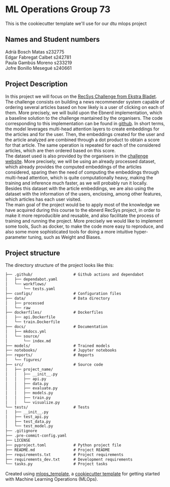 # ML Operations Group 73

This is the cookiecutter template we'll use for our dtu mlops project

##  Names and Student numbers
Adrià Bosch Matas s232775
<br/>Edgar Fabregat Calbet s242781
<br/>Paula Gambús Moreno s233219
<br/>Jofre Bonillo Mesegué s240661

## Project Description
In this project we will focus on the [RecSys Challenge from Ekstra Bladet](https://recsys.eb.dk/). The challenge consists on building a news recommender system capable of ordering several articles based on how likely is a user of clicking on each of them. More precisely, we will build upon the Ebnerd implementation, which a baseline solution to the challenge mantained by the organisers. The code corresponding to this implementation can be found in [github](https://github.com/ebanalyse/ebnerd-benchmark). In short terms, the model leverages multi-head attention layers to create embeddings for the articles and for the user. Then, the embeddings created for the user and the article analyzed are combined through a dot product to obtain a score for that article. The same operation is repeated for each of the considered articles, which are then ordered based on this score.
<br/>The dataset used is also provided by the organisers in the [challenge website](https://recsys.eb.dk/). More precisely, we will be using an already processed dataset, which already provides the computed embeddings of the articles considered, sparing then the need of computing the embeddings through multi-head attention, which is quite computationally heavy, making the training and inference much faster, as we will probably run it locally. Besides this dataset with the article embeddings, we are also using the dataset with the information of the users, enclosing, among other features, which articles has each user visited.
<br/>The main goal of the project would be to apply most of the knowledge we have acquired during this course to the ebnerd RecSys project, in order to make it more reproducible and reusable, and also facilitate the process of training and running the project. More precisely we would like to implement some tools, Such as docker, to make the code more easy to reproduce, and also some more sophisticated tools for doing a more intuitive hyper-parameter tuning, such as Weight and Biases.


## Project structure

The directory structure of the project looks like this:
```txt
├── .github/                  # Github actions and dependabot
│   ├── dependabot.yaml
│   └── workflows/
│       └── tests.yaml
├── configs/                  # Configuration files
├── data/                     # Data directory
│   ├── processed
│   └── raw
├── dockerfiles/              # Dockerfiles
│   ├── api.Dockerfile
│   └── train.Dockerfile
├── docs/                     # Documentation
│   ├── mkdocs.yml
│   └── source/
│       └── index.md
├── models/                   # Trained models
├── notebooks/                # Jupyter notebooks
├── reports/                  # Reports
│   └── figures/
├── src/                      # Source code
│   ├── project_name/
│   │   ├── __init__.py
│   │   ├── api.py
│   │   ├── data.py
│   │   ├── evaluate.py
│   │   ├── models.py
│   │   ├── train.py
│   │   └── visualize.py
└── tests/                    # Tests
│   ├── __init__.py
│   ├── test_api.py
│   ├── test_data.py
│   └── test_model.py
├── .gitignore
├── .pre-commit-config.yaml
├── LICENSE
├── pyproject.toml            # Python project file
├── README.md                 # Project README
├── requirements.txt          # Project requirements
├── requirements_dev.txt      # Development requirements
└── tasks.py                  # Project tasks
```


Created using [mlops_template](https://github.com/SkafteNicki/mlops_template),
a [cookiecutter template](https://github.com/cookiecutter/cookiecutter) for getting
started with Machine Learning Operations (MLOps).

